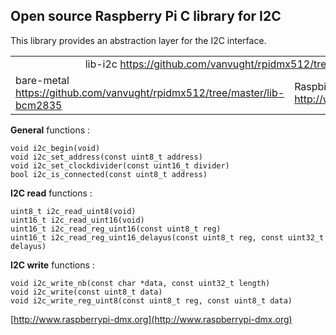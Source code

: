 ## Open source Raspberry Pi C library for I2C ##

This library provides an abstraction layer for the I2C interface. 

<table>
<tr>
<td colspan="2" style="text-align:center;">lib-i2c <a href="https://github.com/vanvught/rpidmx512/tree/master/lib-i2c">https://github.com/vanvught/rpidmx512/tree/master/lib-i2c</a> (-li2c)</td>
</tr>
<tr>
<td>bare-metal<br><a href="https://github.com/vanvught/rpidmx512/tree/master/lib-bcm2835">https://github.com/vanvught/rpidmx512/tree/master/lib-bcm2835</a></br></td>
<td>Raspbian Linux<br><a href="http://www.airspayce.com/mikem/bcm2835/">http://www.airspayce.com/mikem/bcm2835/</a></br></td>
</tr>
</table>
 
**General** functions :

	void i2c_begin(void)
	void i2c_set_address(const uint8_t address)
	void i2c_set_clockdivider(const uint16_t divider)
	bool i2c_is_connected(const uint8_t address)

**I2C read** functions :

	uint8_t i2c_read_uint8(void)
	uint16_t i2c_read_uint16(void)
	uint16_t i2c_read_reg_uint16(const uint8_t reg)
	uint16_t i2c_read_reg_uint16_delayus(const uint8_t reg, const uint32_t delayus)

**I2C write** functions :

	void i2c_write_nb(const char *data, const uint32_t length)
	void i2c_write(const uint8_t data)
	void i2c_write_reg_uint8(const uint8_t reg, const uint8_t data)


[http://www.raspberrypi-dmx.org](http://www.raspberrypi-dmx.org)

